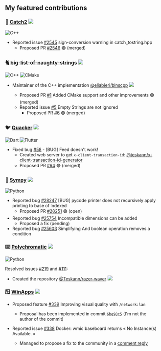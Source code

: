 ## My featured contributions

### 🧪 [Catch2](https://github.com/catchorg/Catch2) ![](https://img.shields.io/github/stars/catchorg/Catch2?style=social)

 ![C++](https://img.shields.io/badge/c++-00599C.svg?style=flat&logo=c%2B%2B&logoColor=white) 

- Reported issue [#2545](https://github.com/catchorg/Catch2/issues/2545) sign-conversion warning in catch_tostring.hpp
    - Proposed PR [#2546](https://github.com/catchorg/Catch2/pull/2546) 🟣 (merged)

### 🐈 [big-list-of-naughty-strings](https://github.com/minimaxir/big-list-of-naughty-strings) ![](https://img.shields.io/github/stars/minimaxir/big-list-of-naughty-strings?style=social)

 ![C++](https://img.shields.io/badge/c++-00599C.svg?style=flat&logo=c%2B%2B&logoColor=white) ![CMake](https://img.shields.io/badge/cmake-064F8C.svg?style=flat&logo=cmake&logoColor=white)

- Maintainer of the C++ implementation [@eliabieri/blnscpp](https://github.com/eliabieri/blnscpp) ![](https://img.shields.io/github/stars/eliabieri/blnscpp?style=social)

    - Proposed PR [#1](https://github.com/eliabieri/blnscpp/pull/1) Added CMake support and other improvements 🟣 (merged)
    - Reported issue [#5](https://github.com/eliabieri/blnscpp/issues/5) Empty Strings are not ignored
        - Proposed PR [#6](https://github.com/eliabieri/blnscpp/pull/6) 🟣 (merged)

### 🐦 [Quacker](https://github.com/TheHCJ/Quacker) ![](https://img.shields.io/github/stars/TheHCJ/Quacker?style=social)

![Dart](https://img.shields.io/badge/dart-0175C2.svg?style=flat&logo=dart&logoColor=white)
![Flutter](https://img.shields.io/badge/flutter-02569B.svg?style=flat&logo=flutter&logoColor=white) 

- Fixed bug [#58](https://github.com/TheHCJ/Quacker/issues/58) - [BUG] Feed doesn't work!
    - Created web server to get `x-client-transaction-id`: [@teskann/x-client-transaction-id-generator](https://github.com/Teskann/x-client-transaction-id-generator) 
    - Proposed PR [#64](https://github.com/TheHCJ/Quacker/pull/64) 🟣 (merged)

### 🐍 [Sympy](https://github.com/sympy/sympy) ![](https://img.shields.io/github/stars/sympy/sympy?style=social)

![Python](https://img.shields.io/badge/python-3670A0?style=flat&logo=python&logoColor=ffdd54)

- Reported bug [#28247](https://github.com/sympy/sympy/issues/28247) [BUG] pycode printer does not recursively apply printing to base of Indexed
    - Proposed PR [#28251](https://github.com/sympy/sympy/pull/28251) 🟢 (open)
- Reported bug [#25754](https://github.com/sympy/sympy/issues/25754) Incompatible dimensions can be added
    - Proposed a fix (pending)
- Reported bug [#25603](https://github.com/sympy/sympy/issues/25603) Simplifying And boolean operation removes a condition

### ⌨️ [Polychromatic](https://github.com/polychromatic/polychromatic) ![](https://img.shields.io/github/stars/polychromatic/polychromatic?style=social)

![Python](https://img.shields.io/badge/python-3670A0?style=flat&logo=python&logoColor=ffdd54)

Resolved issues [#219](https://github.com/polychromatic/polychromatic/issues/219) and [#111](https://github.com/polychromatic/polychromatic/issues/111):
- Created the repository [@Teskann/razer-waver](https://github.com/Teskann/razer-waver) ![](https://img.shields.io/github/stars/Teskann/razer-waver?style=social)

### 🪟 [WinApps](https://github.com/winapps-org/winapps) ![](https://img.shields.io/github/stars/winapps-org/winapps?style=social)

- Proposed feature [#339](https://github.com/winapps-org/winapps/issues/339) Improving visual quality with `/network:lan`
  - Proposal has been implemented in commit [`6be98c5`](https://github.com/winapps-org/winapps/commit/6be98c5224c418fac6d2c535a213aa8a06737a35) (I'm not the author of the commit)

- Reported issue [#338](https://github.com/winapps-org/winapps/issues/338) Docker: wmic baseboard returns « No Instance(s) Available. »
  - Managed to propose a fix to the community in a [comment reply](https://github.com/winapps-org/winapps/issues/338#issuecomment-2509474372)
